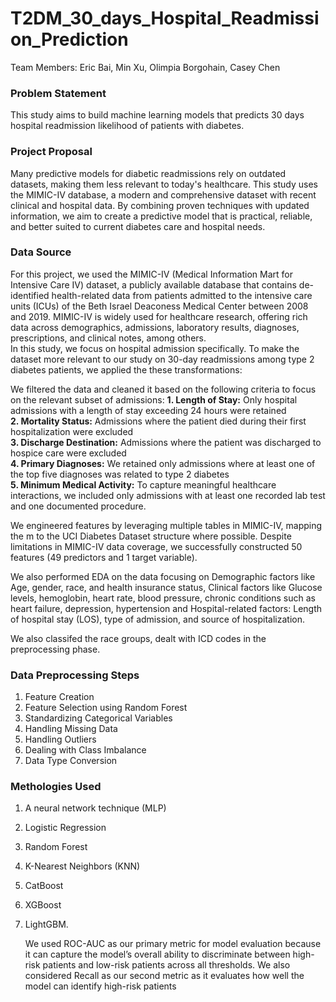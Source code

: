# T2DM_30_days_Hospital_Readmission_Prediction

Team Members: Eric Bai, Min Xu, Olimpia Borgohain, Casey Chen

### Problem Statement
This study aims to build machine learning models that predicts 30 days hospital readmission likelihood of patients with diabetes.

### Project Proposal
Many predictive models for diabetic readmissions rely on outdated datasets, making them less relevant to today's healthcare. This study uses the MIMIC-IV database, a modern and comprehensive dataset with recent clinical and hospital data. By combining proven techniques with updated information, we aim to create a predictive model that is practical, reliable, and better suited to current diabetes care and hospital needs.

### Data Source
For this project, we used the MIMIC-IV (Medical Information Mart for Intensive Care IV) dataset, a publicly available database that contains de-identified health-related data from patients admitted to the intensive care units (ICUs) of the Beth Israel Deaconess Medical Center between 2008 and 2019. MIMIC-IV is widely used for healthcare research, offering rich data across demographics, admissions, laboratory results, diagnoses, prescriptions, and clinical notes, among others.<br>
In this study, we focus on hospital admission specifically. To make the dataset more relevant to our study on 30-day readmissions among type 2 diabetes patients, we applied the these transformations:

We filtered the data and cleaned it based on the following criteria to focus on the relevant subset of admissions:
**1. Length of Stay:** Only hospital admissions with a length of stay exceeding 24 hours were retained <br>
**2. Mortality Status:** Admissions where the patient died during their first hospitalization were excluded <br>
**3. Discharge Destination:** Admissions where the patient was discharged to hospice care were excluded <br>
**4. Primary Diagnoses:** We retained only admissions where at least one of the top five diagnoses was related to type 2 diabetes<br>
**5. Minimum Medical Activity:** To capture meaningful healthcare interactions, we included only admissions with at least one recorded lab test and one documented procedure.
 
 We engineered features by leveraging multiple tables in MIMIC-IV, mapping the m to the UCI Diabetes Dataset structure where possible. Despite limitations in MIMIC-IV data 
coverage, we successfully constructed 50 features (49 predictors and 1 target variable).

We also performed EDA on the data focusing on Demographic factors like Age, gender, race, and health insurance status, Clinical factors like Glucose levels, hemoglobin, heart rate, blood pressure, chronic conditions such as heart failure, depression, hypertension and Hospital-related factors: Length of hospital stay (LOS), type of admission, and source of hospitalization.

We also classifed the race groups, dealt with ICD codes in the preprocessing phase.
### Data Preprocessing Steps
1. Feature Creation
2. Feature Selection using Random Forest
3. Standardizing Categorical Variables
4. Handling Missing Data
5. Handling Outliers
6. Dealing with Class Imbalance
7. Data Type Conversion
     
### Methologies Used
1. A neural network technique (MLP)
2. Logistic Regression
3. Random Forest
4. K-Nearest Neighbors (KNN)
5. CatBoost
6. XGBoost
7. LightGBM.

    We used  ROC-AUC as our primary metric for model evaluation because it can capture the model’s overall ability to discriminate between high-risk patients and low-risk patients across all thresholds. We also considered Recall as our second metric as it evaluates how well the model can identify high-risk patients
